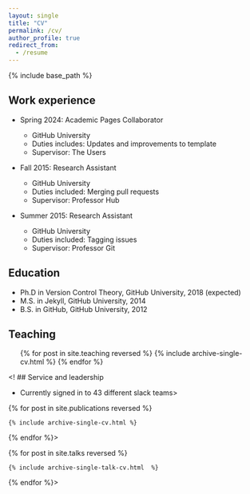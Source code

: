 ```yaml
---
layout: single
title: "CV"
permalink: /cv/
author_profile: true
redirect_from:
  - /resume
---
```


{% include base_path %}

## Work experience

* Spring 2024: Academic Pages Collaborator
  * GitHub University
  * Duties includes: Updates and improvements to template
  * Supervisor: The Users

* Fall 2015: Research Assistant
  * GitHub University
  * Duties included: Merging pull requests
  * Supervisor: Professor Hub

* Summer 2015: Research Assistant
  * GitHub University
  * Duties included: Tagging issues
  * Supervisor: Professor Git

## Education

* Ph.D in Version Control Theory, GitHub University, 2018 (expected)
* M.S. in Jekyll, GitHub University, 2014
* B.S. in GitHub, GitHub University, 2012

## Teaching

  <ul>{% for post in site.teaching reversed %}
    {% include archive-single-cv.html %}
  {% endfor %}</ul>
  
<! ## Service and leadership
* Currently signed in to 43 different slack teams>


<!Skills
======
* Skill 1
* Skill 2
  * Sub-skill 2.1
  * Sub-skill 2.2
  * Sub-skill 2.3
* Skill 3>
<!Publications
======
  <ul>{% for post in site.publications reversed %}
    {% include archive-single-cv.html %}
  {% endfor %}</ul>>
<!Talks
======
  <ul>{% for post in site.talks reversed %}
    {% include archive-single-talk-cv.html  %}
  {% endfor %}</ul>>  
